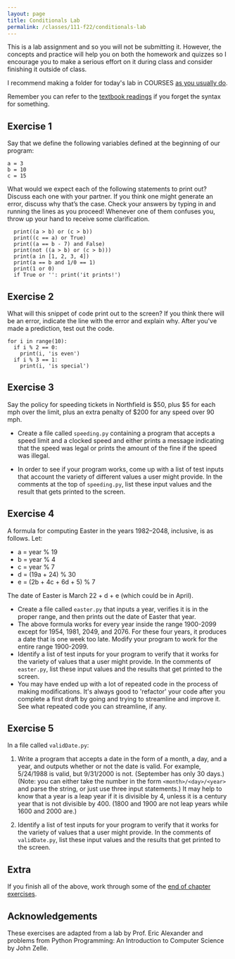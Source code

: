 ```yaml
---
layout: page
title: Conditionals Lab 
permalink: /classes/111-f22/conditionals-lab
---
```


This is a lab assignment and so you will not be submitting it.
However, the concepts and practice will help you on both the homework and quizzes so I encourage you to make a serious effort on it during class and consider finishing it outside of class.

I recommend making a folder for today's lab in COURSES [as you usually do](getting-started).

Remember you can refer to the [textbook readings](https://runestone.academy/ns/books/published/intro-cs/Conditionals/intro-TurtlesandConditionals.html) if you forget the syntax for something.

## Exercise 1
Say that we define the following variables defined at the beginning of our program:
```
a = 3
b = 10
c = 15
```

What would we expect each of the following statements to print out? Discuss each one with your partner. If you think one might generate an error, discuss why that’s the case. Check your answers by typing in and running the lines as you proceed! Whenever one of them confuses you, throw up your hand to receive some clarification.
```
  print((a > b) or (c > b))
  print((c == a) or True)
  print((a == b - 7) and False)
  print(not ((a > b) or (c > b)))
  print(a in [1, 2, 3, 4])
  print(a == b and 1/0 == 1)
  print(1 or 0)
  if True or '': print('it prints!')
```

## Exercise 2
What will this snippet of code print out to the screen? If you think there will be an error, indicate the line with the error and explain why.
After you've made a prediction, test out the code.

``` 
for i in range(10):  
  if i % 2 == 0:  
    print(i, 'is even')  
  if i % 3 == 1:  
    print(i, 'is special')
```

## Exercise 3

Say the policy for speeding tickets in Northfield is $50, plus $5 for each mph over the limit, plus an extra penalty of $200 for any speed over 90 mph.

* Create a file called `speeding.py` containing a program that accepts a speed limit and a clocked speed and either prints a message indicating that the speed was legal or prints the amount of the fine if the speed was illegal.

* In order to see if your program works, come up with a list of test inputs that account the variety of different values a user might provide. In the comments at the top of `speeding.py`, list these input values and the result that gets printed to the screen.


## Exercise 4
A formula for computing Easter in the years 1982–2048, inclusive, is as follows. Let:

* a = year % 19
* b = year % 4
* c = year % 7
* d = (19a + 24) % 30
* e = (2b + 4c + 6d + 5) % 7

The date of Easter is March 22 + d + e (which could be in April).

* Create a file called `easter.py` that inputs a year, verifies it is in the proper range, and then prints out the date of Easter that year.
* The above formula works for every year inside the range 1900-2099 except for 1954, 1981, 2049, and 2076. For these four years, it produces a date that is one week too late. Modify your program to work for the entire range 1900-2099.
* Identify a list of test inputs for your program to verify that it works for the variety of values that a user might provide. In the comments of `easter.py`, list these input values and the results that get printed to the screen.
* You may have ended up with a lot of repeated code in the process of making modifications. It's always good to 'refactor' your code after you complete a first draft by going and trying to streamline and improve it. See what repeated code you can streamline, if any.

## Exercise 5
In a file called `validDate.py`:

1. Write a program that accepts a date in the form of a month, a day, and a year, and outputs whether or not the date is valid. For example, 5/24/1988 is valid, but 9/31/2000 is not. (September has only 30 days.)
(Note: you can either take the number in the form `<month>/<day>/<year>` and parse the string, or just use three input statements.)
It may help to know that a year is a leap year if it is divisible by 4, unless it is a century year that is not divisible by 400. (1800 and 1900 are not leap years while 1600 and 2000 are.)

2. Identify a list of test inputs for your program to verify that it works for the variety of values that a user might provide. In the comments of `validDate.py`, list these input values and the results that get printed to the screen.


## Extra
If you finish all of the above, work through some of the [end of chapter exercises](https://runestone.academy/ns/books/published/intro-cs/Conditionals/Exercises.html).


## Acknowledgements
These exercises are adapted from a lab by Prof. Eric Alexander and problems from Python Programming: An Introduction to Computer Science by John Zelle.
